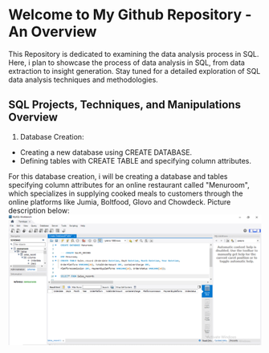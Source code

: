 # Welcome to My Github Repository - An Overview
This Repository is dedicated to examining the data analysis process in SQL. Here, i plan to showcase the process of data analysis in SQL, from data extraction to insight generation. Stay tuned for a detailed exploration of SQL data analysis techniques and methodologies.

## SQL Projects, Techniques, and Manipulations Overview
1. Database Creation:
  * Creating a new database using CREATE DATABASE.
  * Defining tables with CREATE TABLE and specifying column attributes.

For this database creation, i will be creating a database and tables specifying column attributes for an online restaurant called "Menuroom", which specializes in supplying cooked meals to customers through the online platforms like Jumia, Boltfood, Glovo and Chowdeck.
Picture description below:
![](Create_Database_Tables.png)
